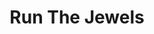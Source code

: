 ---
title: "Run The Jewels"
summary: "Run the Jewels, also known by the initialism RTJ, is an American hip hop duo consisting of rapper/producer El-P and rapper Killer Mike.They released their acclaimed debut studio album, Run the Jewels, as a free digital download in 2013. This was followed by Run the Jewels 2 in 2014, which was also praised by critics. Their critically acclaimed third album, Run the Jewels 3, was released digitally in 2016; a physical release appeared in 2017."
image: "run-the-jewels.jpg"
apple_music_artist_url: "https://music.apple.com/gb/artist/run-the-jewels/732932144"
wikipedia_url: "https://en.wikipedia.org/wiki/Run_the_Jewels"
---